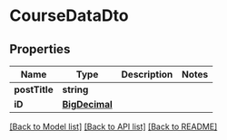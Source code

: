 # CourseDataDto

## Properties
Name | Type | Description | Notes
------------ | ------------- | ------------- | -------------
**postTitle** | **string** |  | 
**iD** | [**BigDecimal**](BigDecimal.md) |  | 

[[Back to Model list]](../../README.md#documentation-for-models) [[Back to API list]](../../README.md#documentation-for-api-endpoints) [[Back to README]](../../README.md)

